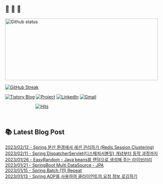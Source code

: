  ## 🐔 🐝 🐜

<div>
  
  <img width="494" height="200" alt="Github status" src="https://github-readme-stats.vercel.app/api?username=JuHyun419&count_private=true&theme=radical">
  
  [![GitHub Streak](https://github-readme-streak-stats.herokuapp.com/?user=JuHyun419&theme=dark)](https://github.com/JuHyun419)
  
</div>  

<div>
  
  [![Tistory Blog](http://img.shields.io/badge/-Tistory%20Blog-blue?style=flat&logo=Blogger&link=https://zzang9ha.tistory.com/)](https://zzang9ha.tistory.com/) 
  [![Project](http://img.shields.io/badge/-Project-ff69b4?style=flat&logo=github&link=https://github.com/YAPP-19th/Web-Team-2-Backend)](https://github.com/YAPP-19th/Web-Team-2-Backend) 
  [![LinkedIn](https://img.shields.io/badge/-LinkedIn-0077b5?style=flat-square&logo=linkedin&logoColor=white&link=https://www.linkedin.com/in/juhyun-lee-87176a19b/)](https://www.linkedin.com/in/juhyun-lee-87176a19b/)
  [![Gmail](http://img.shields.io/badge/Gmail-important?style=flat&logo=Gmail&link=mailto:zzang9haha@gmail.com)](mailto:zzang9haha@gmail.com) 

</div>

<div>
 
&nbsp;&nbsp;&nbsp;&nbsp;&nbsp;&nbsp;&nbsp;&nbsp;&nbsp;&nbsp;&nbsp;&nbsp;&nbsp;&nbsp;&nbsp;&nbsp;&nbsp;&nbsp;&nbsp;&nbsp;&nbsp;&nbsp;&nbsp;&nbsp; [![Hits](https://hits.seeyoufarm.com/api/count/incr/badge.svg?url=https%3A%2F%2Fgithub.com%2FJuHyun419&count_bg=%2379C83D&title_bg=%23555555&icon=&icon_color=%23E7E7E7&title=hits&edge_flat=false)](https://hits.seeyoufarm.com)
 
</div>
 
<br>
 
## 📚 Latest Blog Post

[2023/02/12 - Spring 분산 환경에서 세션 관리하기 (Redis Session Clustering)](https://zzang9ha.tistory.com/442) <br/>
[2023/02/11 - Spring DispatcherServlet(디스패처서블릿) 개념부터 동작 과정까지](https://zzang9ha.tistory.com/441) <br/>
[2023/01/26 - EasyRandom - Java beans를 랜덤으로 생성해 주는 라이브러리](https://zzang9ha.tistory.com/440) <br/>
[2023/01/21 - SpringBoot Multi DataSource - JPA](https://zzang9ha.tistory.com/439) <br/>
[2023/01/15 - Spring Batch (11) Repeat](https://zzang9ha.tistory.com/438) <br/>
[2023/01/13 - Spring AOP를 사용하여 클라이언트의 요청 정보 로깅하기](https://zzang9ha.tistory.com/437) <br/>
